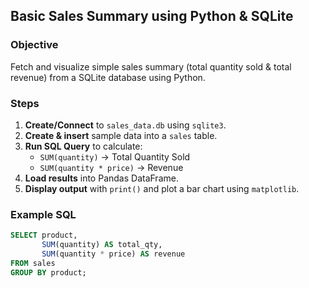 ##  Basic Sales Summary using Python & SQLite

### Objective
Fetch and visualize simple sales summary (total quantity sold & total revenue) from a SQLite database using Python.

### Steps
1. **Create/Connect** to `sales_data.db` using `sqlite3`.
2. **Create & insert** sample data into a `sales` table.
3. **Run SQL Query** to calculate:
   - `SUM(quantity)` → Total Quantity Sold
   - `SUM(quantity * price)` → Revenue
4. **Load results** into Pandas DataFrame.
5. **Display output** with `print()` and plot a bar chart using `matplotlib`.

### Example SQL
```sql
SELECT product, 
       SUM(quantity) AS total_qty, 
       SUM(quantity * price) AS revenue
FROM sales
GROUP BY product;
